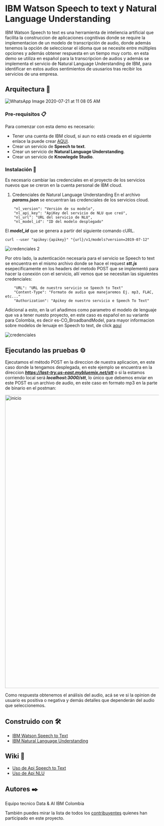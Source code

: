 # IBM Watson Speech to text y Natural Language Understanding

IBM Watson Speech to text es una herramienta de inteliencia artificial que facilita la construccion de aplicaciones cognitivas donde se require la implementacion de un modelo de transcripción de audio, donde además tenemos la opción de seleccionar el idioma que se necesite entre múltiples opciones y además obtener respuesta en un tiempo muy corto. en esta demo se utiliza en español para la transcripcion de audios y además se implementa el servicio de Natural Language Understanding de IBM, para identificar en estos audios sentimientos de ususarios tras recibir los servicios de una empresa.


## Arquitectura 🚀
![WhatsApp Image 2020-07-21 at 11 08 05 AM](https://github.com/Felipe1012/speech-to-text-NLU/blob/master/arq-stt.PNG)

### Pre-requisitos 📋

Para comenzar con esta demo es necesario:
- Tener una cuenta de IBM cloud, si aun no está creada en el siguiente enlace la puede crear [AQUI](https://cloud.ibm.com/).
- Crear un servicio de **Speech to text**.
- Crear un servicio de **Natural Language Understanding**.
- Crear un servicio de **Knowlegde Studio**.

### Instalación 🔧

Es necesario cambiar las credenciales en el proyecto de los servicios nuevos que se creron en la cuenta personal de IBM cloud.
1. Credenciales de Natural Language Understanding
En el archivo ***params.json*** se encuentran las credenciales de los servicios cloud.

```   
    "nl_version": "Versión de su modelo",
    "nl_api_key": "ApiKey del servicio de NLU que creó",
    "nl_url": "URL del servicio de NLU",
    "nl_model_id": "ID del modelo desplegado"   
```
El ***model_id*** que se genera a partir del siguiente comando cURL.
```
curl --user "apikey:{apikey}" "{url}/v1/models?version=2019-07-12"
```


![credenciales 2](https://user-images.githubusercontent.com/46906169/88112977-7d7aca00-cb76-11ea-8eb8-8766ba15d04f.png)

Por otro lado, la autenticación necesaria para el servicio se Speech to text se encuentra en el mismo archivo donde se hace el request ***stt.js*** esepecificamente en los headers del metodo POST que se implementó para hacer la conexión con el servicio, allí vemos que se necesitan las siguientes credenciales:

```
    "URL": "URL de nuestro servicio se Speech to Text"
    "Content-Type": "Formato de audio que manejaremos Ej. mp3, FLAC, etc..."
    "Authorization": "Apikey de nuestro servicio e Speech To Text"
```

Adicional a esto, en la url añadimos como parametro el modelo de lenguaje que va a tener nuesto proyecto, en este caso es español en su variante para Colombia, es decir es-CO_BroadbandModel, para mayor informacion sobre modelos de lenuaje en Speech to text, de click [aquí](https://cloud.ibm.com/docs/speech-to-text?topic=speech-to-text-models#models)

![credenciales](https://github.com/Felipe1012/speech-to-text-NLU/blob/master/sttimage.png)



## Ejecutando las pruebas ⚙️
Ejecutamos el método POST en la direccion de nuestra aplicacion, en este caso donde la tengamos desplegada, en este ejemplo se encuentra en la direccion ***https://last-try.us-east.mybluemix.net/stt*** o si la estamos corriendo local será ***localhost:3000/stt***, lo único que debemos enviar en este POST es un archivo de audio, en este caso en formato mp3 en la parte de binario en el postman:

<img width="960" alt="inicio" src="https://github.com/Felipe1012/speech-to-text-NLU/blob/master/postman.PNG">

Como respuesta obtenemos el análisis del audio, acá se ve si la opinion de usuario es positiva o negativa y demás detalles que dependerán del audio que seleccionemos.


## Construido con 🛠️

* [IBM Watson Speech to Text](https://cloud.ibm.com/apidocs/speech-to-text) 
* [IBM Natural Language Understanding](https://www.ibm.com/co-es/cloud/watson-natural-language-understanding) 

## Wiki 📖
* [Uso de Api Speech to Text](https://cloud.ibm.com/apidocs/speech-to-text)
* [Uso de Api NLU](https://cloud.ibm.com/apidocs/natural-language-understanding)
## Autores ✒️

Equipo tecnico Data & AI IBM Colombia

También puedes mirar la lista de todos los [contribuyentes](https://github.com/your/project/contributors) quíenes han participado en este proyecto. 

